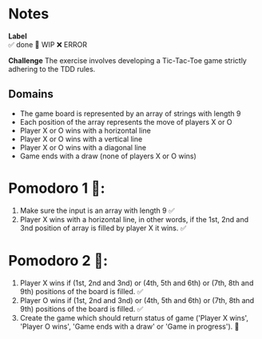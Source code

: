# Notes

**Label**  
✅ done 🚧 WIP ❌ ERROR

**Challenge**
The exercise involves developing a Tic-Tac-Toe game strictly adhering to the TDD rules.

## Domains
- The game board is represented by an array of strings with length 9
- Each position of the array represents the move of players X or O
- Player X or O wins with a horizontal line
- Player X or O wins with a vertical line
- Player X or O wins with a diagonal line
- Game ends with a draw (none of players X or O wins)

# Pomodoro 1 🍅:
1. Make sure the input is an array with length 9 ✅
2. Player X wins with a horizontal line, in other words, if the 1st, 2nd and 3nd position of array is filled by player X it wins. ✅

# Pomodoro 2 🍅:
1. Player X wins if (1st, 2nd and 3nd) or (4th, 5th and 6th) or (7th, 8th and 9th) positions of the board is filled. ✅
2. Player O wins if (1st, 2nd and 3nd) or (4th, 5th and 6th) or (7th, 8th and 9th) positions of the board is filled. ✅
3. Create the game which should return status of game ('Player X wins', 'Player O wins', 'Game ends with a draw' or 'Game in progress'). 🚧
